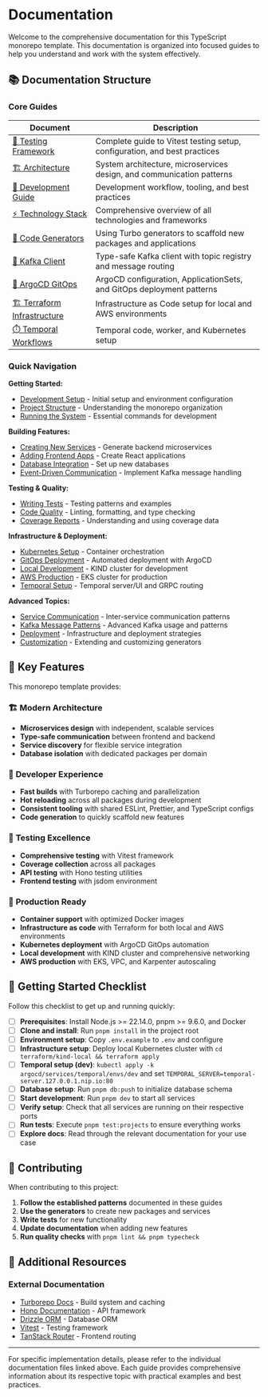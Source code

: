 # Documentation

Welcome to the comprehensive documentation for this TypeScript monorepo template. This documentation is organized into focused guides to help you understand and work with the system effectively.

## 📚 Documentation Structure

### Core Guides

| Document                                    | Description                                                               |
| ------------------------------------------- | ------------------------------------------------------------------------- |
| [🧪 Testing Framework](testing.md)          | Complete guide to Vitest testing setup, configuration, and best practices |
| [🏗 Architecture](architecture.md)          | System architecture, microservices design, and communication patterns     |
| [🚀 Development Guide](development.md)      | Development workflow, tooling, and best practices                         |
| [⚡ Technology Stack](technology-stack.md)  | Comprehensive overview of all technologies and frameworks                 |
| [🎨 Code Generators](generators.md)         | Using Turbo generators to scaffold new packages and applications          |
| [📨 Kafka Client](kafka.md)                 | Type-safe Kafka client with topic registry and message routing            |
| [🚢 ArgoCD GitOps](argocd.md)               | ArgoCD configuration, ApplicationSets, and GitOps deployment patterns     |
| [🏗️ Terraform Infrastructure](terraform.md) | Infrastructure as Code setup for local and AWS environments               |
| [⏱️ Temporal Workflows](temporal.md)        | Temporal code, worker, and Kubernetes setup                               |

### Quick Navigation

**Getting Started:**

- [Development Setup](development.md#getting-started) - Initial setup and environment configuration
- [Project Structure](architecture.md#project-structure) - Understanding the monorepo organization
- [Running the System](development.md#development-commands) - Essential commands for development

**Building Features:**

- [Creating New Services](generators.md#backend-service-generator) - Generate backend microservices
- [Adding Frontend Apps](generators.md#frontend-application-generator) - Create React applications
- [Database Integration](generators.md#database-package-generator) - Set up new databases
- [Event-Driven Communication](kafka.md#type-safe-topic-handlers) - Implement Kafka message handling

**Testing & Quality:**

- [Writing Tests](testing.md#testing-patterns) - Testing patterns and examples
- [Code Quality](development.md#code-quality-workflow) - Linting, formatting, and type checking
- [Coverage Reports](testing.md#coverage-collection) - Understanding and using coverage data

**Infrastructure & Deployment:**

- [Kubernetes Setup](architecture.md#kubernetes-infrastructure) - Container orchestration
- [GitOps Deployment](argocd.md#deployment-flow) - Automated deployment with ArgoCD
- [Local Development](terraform.md#local-development-environment) - KIND cluster for development
- [AWS Production](terraform.md#production-aws-environment) - EKS cluster for production
- [Temporal Setup](temporal.md#kubernetes-infrastructure) - Temporal server/UI and GRPC routing

**Advanced Topics:**

- [Service Communication](architecture.md#service-communication) - Inter-service communication patterns
- [Kafka Message Patterns](kafka.md#advanced-usage) - Advanced Kafka usage and patterns
- [Deployment](architecture.md#deployment-architecture) - Infrastructure and deployment strategies
- [Customization](generators.md#customizing-generators) - Extending and customizing generators

## 🎯 Key Features

This monorepo template provides:

### 🏗 **Modern Architecture**

- **Microservices design** with independent, scalable services
- **Type-safe communication** between frontend and backend
- **Service discovery** for flexible service integration
- **Database isolation** with dedicated packages per domain

### 🚀 **Developer Experience**

- **Fast builds** with Turborepo caching and parallelization
- **Hot reloading** across all packages during development
- **Consistent tooling** with shared ESLint, Prettier, and TypeScript configs
- **Code generation** to quickly scaffold new features

### 🧪 **Testing Excellence**

- **Comprehensive testing** with Vitest framework
- **Coverage collection** across all packages
- **API testing** with Hono testing utilities
- **Frontend testing** with jsdom environment

### 🔧 **Production Ready**

- **Container support** with optimized Docker images
- **Infrastructure as code** with Terraform for both local and AWS environments
- **Kubernetes deployment** with ArgoCD GitOps automation
- **Local development** with KIND cluster and comprehensive networking
- **AWS production** with EKS, VPC, and Karpenter autoscaling

## 🚦 Getting Started Checklist

Follow this checklist to get up and running quickly:

- [ ] **Prerequisites**: Install Node.js >= 22.14.0, pnpm >= 9.6.0, and Docker
- [ ] **Clone and install**: Run `pnpm install` in the project root
- [ ] **Environment setup**: Copy `.env.example` to `.env` and configure
- [ ] **Infrastructure setup**: Deploy local Kubernetes cluster with `cd terraform/kind-local && terraform apply`
- [ ] **Temporal setup (dev)**: `kubectl apply -k argocd/services/temporal/envs/dev` and set `TEMPORAL_SERVER=temporal-server.127.0.0.1.nip.io:80`
- [ ] **Database setup**: Run `pnpm db:push` to initialize database schema
- [ ] **Start development**: Run `pnpm dev` to start all services
- [ ] **Verify setup**: Check that all services are running on their respective ports
- [ ] **Run tests**: Execute `pnpm test:projects` to ensure everything works
- [ ] **Explore docs**: Read through the relevant documentation for your use case

## 🤝 Contributing

When contributing to this project:

1. **Follow the established patterns** documented in these guides
2. **Use the generators** to create new packages and services
3. **Write tests** for new functionality
4. **Update documentation** when adding new features
5. **Run quality checks** with `pnpm lint && pnpm typecheck`

## 📖 Additional Resources

### External Documentation

- [Turborepo Docs](https://turbo.build/repo/docs) - Build system and caching
- [Hono Documentation](https://hono.dev/) - API framework
- [Drizzle ORM](https://orm.drizzle.team/) - Database ORM
- [Vitest](https://vitest.dev/) - Testing framework
- [TanStack Router](https://tanstack.com/router) - Frontend routing

---

For specific implementation details, please refer to the individual documentation files linked above. Each guide provides comprehensive information about its respective topic with practical examples and best practices.
